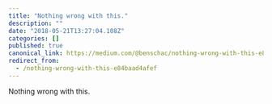 ```yaml
---
title: "Nothing wrong with this."
description: ""
date: "2018-05-21T13:27:04.108Z"
categories: []
published: true
canonical_link: https://medium.com/@benschac/nothing-wrong-with-this-e84baad4afef
redirect_from:
  - /nothing-wrong-with-this-e84baad4afef
---
```


Nothing wrong with this.
